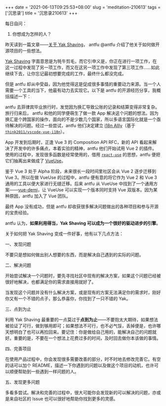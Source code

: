+++
date = '2021-06-13T09:25:53+08:00'
slug = 'meditation-210613'
tags = ['沉思录']
title = '沉思录210613'
+++

每日自问：

1. 你想成为怎样的人？

昨天读到一篇文章——[关于 Yak Shaving](https://antfu.me/posts/about-yak-shaving-zh)， antfu  @antfu 介绍了他关于如何做开源项目的一些想法。

[Yak Shaving](https://americanexpress.io/yak-shaving/) 字面意思是为牦牛剪毛，而它引申义是，你正在进行一项工作，在这一过程中发现了另一项工作，而又在这另一项工作中发现了第三项工作……如此继续下去，让你忘记最初想要完成的工作，最终什么都没完成。

但是 antfu 却从中受益，因为他觉得这是促成很多事情的重要动力来源。当一个人需要一个工具的当下，他最有动力去实现它。以下是 antfu 的开源经历分享，我概括描述一下：

antfu 去菲律宾毕业旅行时，发觉因为换汇导致公账的记录和结算变得非常复杂。旅行归来后， antfu 和他的同学便萌生了做一款 App 解决这个问题的想法。因为换汇是个跨国家的操作，面向的不是少数几个国家，所以多语言国际化就是一个亟待解决的问题。经过一些尝试，antfu 他们决定建立 [i18n Allly](https://github.com/lokalise/i18n-ally)（基于 [`think2011/vscode-vue-i18n`](https://github.com/think2011/vscode-vue-i18n)）。

App 开发到后期时，正逢 Vue 3 的 Composition API RFC，新的 API 看起来解决了开发中的许多痛点，本着实验的精神，antfu 他们开始试用 Vue 2 的插件。使用的过程中，发现很多函数是经常使用的，借用 [`react-use`](https://github.com/streamich/react-use) 的思想，antfu 便把它们抽离出来做成了 [VueUse](https://github.com/vueuse/vueuse)。

鉴于 Vue 3 处于 Alpha 阶段，未来很长一段时间里社区会从 Vue 2 逐步迁移到 Vue 3。所以在做 VueUse 的过程中，antfu 便有意的将它作为 Vue 2 和 Vue 3 通用的工具以便大家进行无缝迁移。后来 antfu 从 VueUse 中找到了一个通用方案——[vue-demi](https://github.com/vueuse/vue-demi)，让 VueUse 可以实现一个版本同时支持 Vue 双版本。因为某种原因，antfu 加入了 Vue 团队。

最终 App 没有成功，但是 antfu 却收获很多解决问题做出的各种项目和参与开源的宝贵经验。

antfu 认为，**如果利用得当，Yak Shaving 可以成为一个很好的驱动进步的引擎**。

关于如何把 Yak Shaving 变成一件好事，他有以下几点方法：

一、发现问题

不要只是想如何做出别人想要的东西，而是解决自己遇到的实际的问题。

二、解决问题

开始尝试解决一个问题时，要先寻找社区中现有的解决方案，如果这个问题已经被很好地解决，也都满足你的需求直接用就好了。

当发现这个问题并没有什么解决方案，或是现有的方案无法满足你的需求时，刚好你又有一个不错的点子，那么恭喜你，你找到了一只不错的 Yak。

三、点到为止

利用 Yak Shaving 最重要的一点莫过于**点到为止**——不要抱太大期待，如果想法被验证了可行，做到够用即可；如果想法不可行，也不必气馁，丢掉便是，也许哪天想明白了也可以再捡回来。要记住：你是做给自己用的，能解决自己的问题就好。重要的是，不要在一个想法上花费过多的时间，及时回去做你本该做的事情。

四、完善项目

在使用产品过程中，你会发现很多需要改善的部分，时不时地去修改完善它。有空的话可以加个 README，描述一下你遇到的问题以及做这个项目的动机，也许可以顺便帮助到一些遇到一样问题的人。

五、发现更多问题

多看多尝试。解决和完善的过程中，很大可能你会发现新的可以解决的问题，亦或是来自社区的 Issue 也可以很好地帮助你找到更多的灵感。
